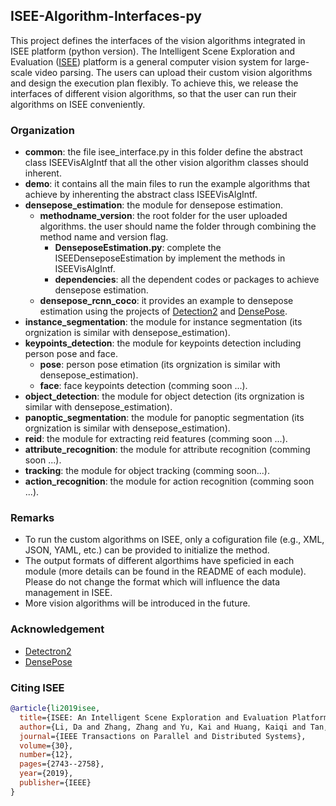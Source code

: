 ## ISEE-Algorithm-Interfaces-py

This project defines the interfaces of the vision algorithms integrated in 
ISEE platform (python version).
The Intelligent Scene Exploration and Evaluation 
([ISEE](https://ieeexplore.ieee.org/document/8734005)) platform is a general
computer vision system for large-scale video parsing. The users can upload
their custom vision algorithms and design the execution plan flexibly. To
achieve this, we release the interfaces of different vision algorithms, so
that the user can run their algorithms on ISEE conveniently.

### Organization

* **common**: the file isee_interface.py in this folder define the abstract 
class ISEEVisAlgIntf that all the other vision algorithm classes should
inherent.
* **demo**: it contains all the main files to run the example algorithms that
achieve by inherenting the abstract class ISEEVisAlgIntf.
* **densepose_estimation**: the module for densepose estimation.
  + **methodname_version**: the root folder for the user uploaded algorithms.
  the user should name the folder through combining the method name and
  version flag.
    - **DenseposeEstimation.py**: complete the ISEEDenseposeEstimation by
    implement the methods in ISEEVisAlgIntf.
    - **dependencies**: all the dependent codes or packages to achieve densepose
    estimation.
  + **densepose_rcnn_coco**: it provides an example to densepose estimation using
  the projects of [Detection2](https://github.com/facebookresearch/detectron2)
  and [DensePose](https://github.com/facebookresearch/detectron2/tree/master/projects/DensePose).
* **instance_segmentation**: the module for instance segmentation (its orgnization
  is similar with densepose_estimation).
* **keypoints_detection**: the module for keypoints detection including person pose
  and face.
  + **pose**: person pose etimation (its orgnization is similar with densepose_estimation).
  + **face**: face keypoints detection (comming soon ...).
* **object_detection**: the module for object detection (its orgnization is
  similar with densepose_estimation).
* **panoptic_segmentation**: the module for panoptic segmentation (its orgnization is
  similar with densepose_estimation).
* **reid**: the module for extracting reid features (comming soon ...).
* **attribute_recognition**: the module for attribute recognition (comming soon ...).
* **tracking**: the module for object tracking (comming soon...).
* **action_recognition**: the module for action recognition (comming soon ...).

### Remarks

* To run the custom algorithms on ISEE, only a cofiguration file (e.g., XML, JSON, YAML, etc.)
can be provided to initialize the method.
* The output formats of different algorthims have speficied in each module (more details can
be found in the README of each module). Please do not change the format which will influence 
the data management in ISEE.
* More vision algorithms will be introduced in the future.

### Acknowledgement 

* [Detectron2](https://github.com/facebookresearch/detectron2)
* [DensePose](https://github.com/facebookresearch/detectron2/tree/master/projects/DensePose)

### Citing ISEE

```BibTex
@article{li2019isee,
  title={ISEE: An Intelligent Scene Exploration and Evaluation Platform for Large-Scale Visual Surveillance},
  author={Li, Da and Zhang, Zhang and Yu, Kai and Huang, Kaiqi and Tan, Tieniu},
  journal={IEEE Transactions on Parallel and Distributed Systems},
  volume={30},
  number={12},
  pages={2743--2758},
  year={2019},
  publisher={IEEE}
}
```

